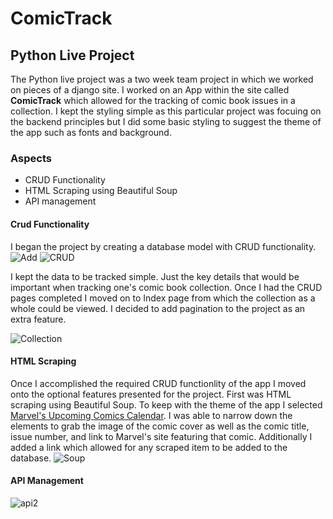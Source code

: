 # ComicTrack
## Python Live Project

The Python live project was a two week team project in which we worked on pieces of a django site. I worked on an App within the site called **ComicTrack** which allowed for the tracking of comic book issues in a collection. I kept the styling simple as this particular project was focuing on the backend principles but I did some basic styling to suggest the theme of the app such as fonts and background.

### Aspects
* CRUD Functionality
* HTML Scraping using Beautiful Soup
* API management

#### Crud Functionality
I began the project by creating a database model with CRUD functionality.
![Add](https://github.com/WatchRinseRepeat/Portfolio/assets/129567713/03487458-fe1c-46b8-bc0e-c0c6b0053919)
![CRUD](https://github.com/WatchRinseRepeat/Portfolio/assets/129567713/8e9fb242-6883-4a85-853e-e8a737919ad3)

I kept the data to be tracked simple. Just the key details that would be important when tracking one's comic book collection. Once I had the CRUD pages completed I moved on to Index page from which the collection as a whole could be viewed. I decided to add pagination to the project as an extra feature.

![Collection](https://github.com/WatchRinseRepeat/Portfolio/assets/129567713/38e49e3b-e5ff-4f21-a09f-eda859e7855a)

#### HTML Scraping
Once I accomplished the required CRUD functionlity of the app I moved onto the optional features presented for the project. First was HTML scraping using Beautiful Soup. To keep with the theme of the app I selected [Marvel's Upcoming Comics Calendar](https://www.marvel.com/comics/calendar). I was able to narrow down the elements to grab the image of the comic cover as well as the comic title, issue number, and link to Marvel's site featuring that comic. Additionally I added a link which allowed for any scraped item to be added to the database.
![Soup](https://github.com/WatchRinseRepeat/Portfolio/assets/129567713/8a382abc-f3f9-4ab2-822a-f0f53f035be3)

#### API Management
![api2](https://github.com/WatchRinseRepeat/Portfolio/assets/129567713/1a3ec7e0-6ab2-43f6-a086-b5a9523db274)
